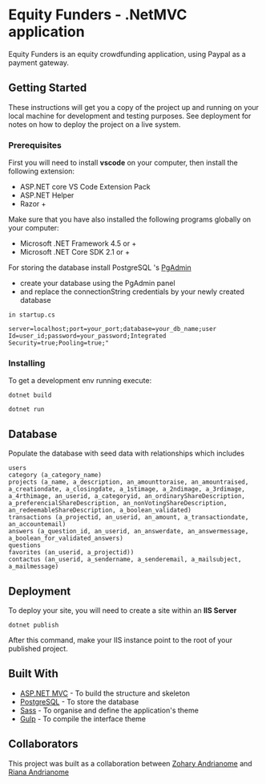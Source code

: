 # Equity Funders - .NetMVC application

Equity Funders is an equity crowdfunding application, using Paypal as a payment gateway.

## Getting Started

These instructions will get you a copy of the project up and running on your local machine for development and testing purposes. See deployment for notes on how to deploy the project on a live system.

### Prerequisites

First you will need to install **vscode** on your computer, then install the following extension:
* ASP.NET core VS Code Extension Pack
* ASP.NET Helper
* Razor +

Make sure that you have also installed the following programs globally on your computer:
* Microsoft .NET Framework 4.5 or +
* Microsoft .NET Core SDK 2.1 or +

For storing the database install PostgreSQL 's [PgAdmin](https://www.postgresql.org/download/) 
* create your database using the PgAdmin panel
* and replace the connectionString credentials by your newly created database 
```
in startup.cs

server=localhost;port=your_port;database=your_db_name;user Id=user_id;password=your_password;Integrated Security=true;Pooling=true;"
```
### Installing

To get a development env running execute:

```
dotnet build

dotnet run
```

## Database

Populate the database with seed data with relationships which includes
```
users 
category (a_category_name)
projects (a_name, a_description, an_amounttoraise, an_amountraised, a_creationdate, a_closingdate, a_1stimage, a_2ndimage, a_3rdimage, a_4rthimage, an_userid, a_categoryid, an_ordinaryShareDescription, a_preferencialShareDescription, an_nonVotingShareDescription, an_redeemableShareDescription, a_boolean_validated)
transactions (a_projectid, an_userid, an_amount, a_transactiondate, an_accountemail)
answers (a_question_id, an_userid, an_answerdate, an_answermessage, a_boolean_for_validated_answers)
questions
favorites (an_userid, a_projectid))
contactus (an_userid, a_sendername, a_senderemail, a_mailsubject, a_mailmessage)
```

## Deployment
To deploy your site, you will need to create a site within an **IIS Server** 

```
dotnet publish
```
After this command, make your IIS instance point to the root of your published project.

## Built With

* [ASP.NET MVC](https://dotnet.microsoft.com/apps/aspnet/mvc) - To build the structure and skeleton
* [PostgreSQL](https://www.postgresql.org/) - To store the database
* [Sass](https://sass-lang.com/) - To organise and define the application's theme
* [Gulp](https://rometools.github.io/rome/) - To compile the interface theme

## Collaborators

This project was built as a collaboration between 
[Zohary Andrianome](https://zoharyandrianome-portfolio.netlify.com/)
and
[Riana Andrianome](https://rianaandrianomeportfolio.netlify.com/)
